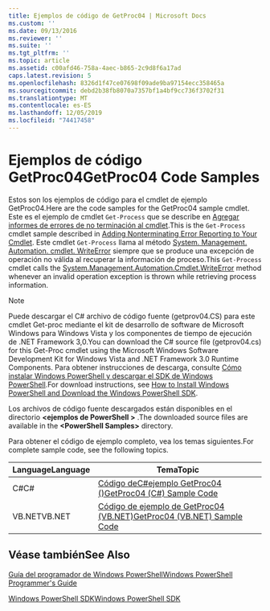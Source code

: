 ```yaml
---
title: Ejemplos de código de GetProc04 | Microsoft Docs
ms.custom: ''
ms.date: 09/13/2016
ms.reviewer: ''
ms.suite: ''
ms.tgt_pltfrm: ''
ms.topic: article
ms.assetid: c00afd46-758a-4aec-b865-2c9d8f6a17ad
caps.latest.revision: 5
ms.openlocfilehash: 8326d1f47ce07698f09ade9ba97154ecc358465a
ms.sourcegitcommit: debd2b38fb8070a7357bf1a4bf9cc736f3702f31
ms.translationtype: MT
ms.contentlocale: es-ES
ms.lasthandoff: 12/05/2019
ms.locfileid: "74417458"
---
```

# <a name="getproc04-code-samples"></a><span data-ttu-id="497b8-102">Ejemplos de código GetProc04</span><span class="sxs-lookup"><span data-stu-id="497b8-102">GetProc04 Code Samples</span></span>

<span data-ttu-id="497b8-103">Estos son los ejemplos de código para el cmdlet de ejemplo GetProc04.</span><span class="sxs-lookup"><span data-stu-id="497b8-103">Here are the code samples for the GetProc04 sample cmdlet.</span></span> <span data-ttu-id="497b8-104">Este es el ejemplo de cmdlet `Get-Process` que se describe en [Agregar informes de errores de no terminación al cmdlet](../cmdlet/adding-non-terminating-error-reporting-to-your-cmdlet.md).</span><span class="sxs-lookup"><span data-stu-id="497b8-104">This is the `Get-Process` cmdlet sample described in [Adding Nonterminating Error Reporting to Your Cmdlet](../cmdlet/adding-non-terminating-error-reporting-to-your-cmdlet.md).</span></span> <span data-ttu-id="497b8-105">Este cmdlet `Get-Process` llama al método [System. Management. Automation. cmdlet. WriteError](/dotnet/api/System.Management.Automation.Cmdlet.WriteError) siempre que se produce una excepción de operación no válida al recuperar la información de proceso.</span><span class="sxs-lookup"><span data-stu-id="497b8-105">This `Get-Process` cmdlet calls the [System.Management.Automation.Cmdlet.WriteError](/dotnet/api/System.Management.Automation.Cmdlet.WriteError) method whenever an invalid operation exception is thrown while retrieving process information.</span></span>

> [!NOTE]
> <span data-ttu-id="497b8-106">Puede descargar el C# archivo de código fuente (getprov04.CS) para este cmdlet Get-proc mediante el kit de desarrollo de software de Microsoft Windows para Windows Vista y los componentes de tiempo de ejecución de .NET Framework 3,0.</span><span class="sxs-lookup"><span data-stu-id="497b8-106">You can download the C# source file (getprov04.cs) for this Get-Proc cmdlet using the Microsoft Windows Software Development Kit for Windows Vista and .NET Framework 3.0 Runtime Components.</span></span> <span data-ttu-id="497b8-107">Para obtener instrucciones de descarga, consulte [Cómo instalar Windows PowerShell y descargar el SDK de Windows PowerShell](/powershell/scripting/developer/installing-the-windows-powershell-sdk).</span><span class="sxs-lookup"><span data-stu-id="497b8-107">For download instructions, see [How to Install Windows PowerShell and Download the Windows PowerShell SDK](/powershell/scripting/developer/installing-the-windows-powershell-sdk).</span></span>
>
> <span data-ttu-id="497b8-108">Los archivos de código fuente descargados están disponibles en el directorio **\<ejemplos de PowerShell >** .</span><span class="sxs-lookup"><span data-stu-id="497b8-108">The downloaded source files are available in the **\<PowerShell Samples>** directory.</span></span>

<span data-ttu-id="497b8-109">Para obtener el código de ejemplo completo, vea los temas siguientes.</span><span class="sxs-lookup"><span data-stu-id="497b8-109">For complete sample code, see the following topics.</span></span>

|<span data-ttu-id="497b8-110">Language</span><span class="sxs-lookup"><span data-stu-id="497b8-110">Language</span></span>|<span data-ttu-id="497b8-111">Tema</span><span class="sxs-lookup"><span data-stu-id="497b8-111">Topic</span></span>|
|--------------|-----------|
|<span data-ttu-id="497b8-112">C#</span><span class="sxs-lookup"><span data-stu-id="497b8-112">C#</span></span>|[<span data-ttu-id="497b8-113">Código deC#ejemplo GetProc04 ()</span><span class="sxs-lookup"><span data-stu-id="497b8-113">GetProc04 (C#) Sample Code</span></span>](./getproc04-csharp-sample-code.md)|
|<span data-ttu-id="497b8-114">VB.NET</span><span class="sxs-lookup"><span data-stu-id="497b8-114">VB.NET</span></span>|[<span data-ttu-id="497b8-115">Código de ejemplo de GetProc04 (VB.NET)</span><span class="sxs-lookup"><span data-stu-id="497b8-115">GetProc04 (VB.NET) Sample Code</span></span>](./getproc04-vb-net-sample-code.md)|

## <a name="see-also"></a><span data-ttu-id="497b8-116">Véase también</span><span class="sxs-lookup"><span data-stu-id="497b8-116">See Also</span></span>

[<span data-ttu-id="497b8-117">Guía del programador de Windows PowerShell</span><span class="sxs-lookup"><span data-stu-id="497b8-117">Windows PowerShell Programmer's Guide</span></span>](./windows-powershell-programmer-s-guide.md)

[<span data-ttu-id="497b8-118">Windows PowerShell SDK</span><span class="sxs-lookup"><span data-stu-id="497b8-118">Windows PowerShell SDK</span></span>](../windows-powershell-reference.md)
